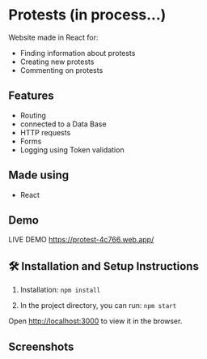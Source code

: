 # Protests (in process...)

Website made in React for:

- Finding information about protests 
- Creating new protests
- Commenting on protests

## Features

- Routing
- connected to a Data Base
- HTTP requests 
- Forms
- Logging using Token validation

## Made using
- React

## Demo

LIVE DEMO https://protest-4c766.web.app/



## 🛠 Installation and Setup Instructions

1. Installation: `npm install`

2. In the project directory, you can run: `npm start`

Open [http://localhost:3000](http://localhost:3000) to view it in the browser.

## Screenshots


